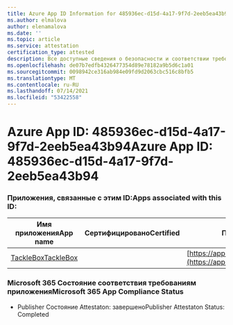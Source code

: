 ```yaml
---
title: Azure App ID Information for 485936ec-d15d-4a17-9f7d-2eeb5ea43b94
ms.author: elmalova
author: elenamalova
ms.date: ''
ms.topic: article
ms.service: attestation
certification_type: attested
description: Все доступные сведения о безопасности и соответствии требованиям для 485936ec-d15d-4a17-9f7d-2eeb5ea43b94.
ms.openlocfilehash: de07b7edfb4326477354d89e78182a9b5d6c1a01
ms.sourcegitcommit: 0098942ce316ab984e09fd9d2063cbc516c8bfb5
ms.translationtype: MT
ms.contentlocale: ru-RU
ms.lasthandoff: 07/14/2021
ms.locfileid: "53422558"
---
```

# <a name="azure-app-id-485936ec-d15d-4a17-9f7d-2eeb5ea43b94"></a><span data-ttu-id="31d33-103">Azure App ID: 485936ec-d15d-4a17-9f7d-2eeb5ea43b94</span><span class="sxs-lookup"><span data-stu-id="31d33-103">Azure App ID: 485936ec-d15d-4a17-9f7d-2eeb5ea43b94</span></span>


### <a name="apps-associated-with-this-id"></a><span data-ttu-id="31d33-104">Приложения, связанные с этим ID:</span><span class="sxs-lookup"><span data-stu-id="31d33-104">Apps associated with this ID:</span></span>
| <span data-ttu-id="31d33-105">**Имя приложения**</span><span class="sxs-lookup"><span data-stu-id="31d33-105">**App name**</span></span> | <span data-ttu-id="31d33-106">**Сертифицировано**</span><span class="sxs-lookup"><span data-stu-id="31d33-106">**Certified**</span></span> | <span data-ttu-id="31d33-107">**Просмотр в AppSource**</span><span class="sxs-lookup"><span data-stu-id="31d33-107">**View in AppSource**</span></span> |
|-|-|-|
| [<span data-ttu-id="31d33-108">TackleBox</span><span class="sxs-lookup"><span data-stu-id="31d33-108">TackleBox</span></span>](https://docs.microsoft.com/en-us/microsoft-365-app-certification/forward/WA200002310) |  | [https://appsource.microsoft.com/product/office/WA200002310](https://appsource.microsoft.com/product/office/WA200002310) |

### <a name="microsoft-365-app-compliance-status"></a><span data-ttu-id="31d33-109">Microsoft 365 Состояние соответствия требованиям приложения</span><span class="sxs-lookup"><span data-stu-id="31d33-109">Microsoft 365 App Compliance Status</span></span>
- <span data-ttu-id="31d33-110">Publisher Состояние Attestaton: завершено</span><span class="sxs-lookup"><span data-stu-id="31d33-110">Publisher Attestaton Status: Completed</span></span>
